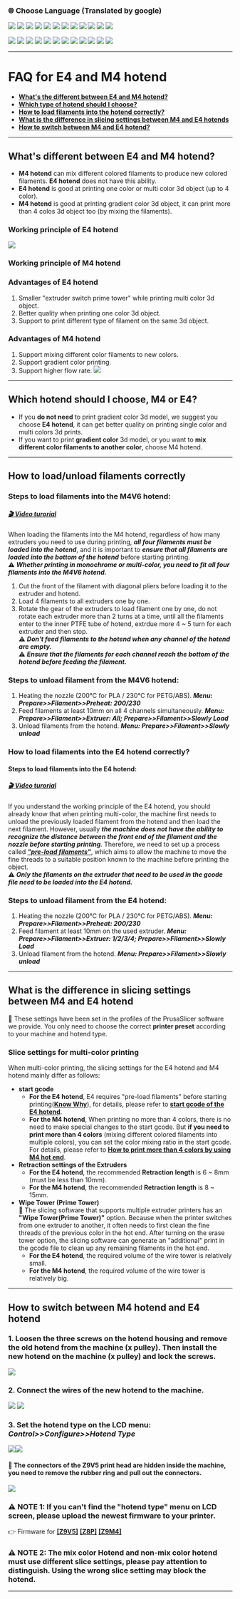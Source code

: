 ### :globe_with_meridians: Choose Language (Translated by google)
[![](../lanpic/ES.png)](https://github-com.translate.goog/ZONESTAR3D/Upgrade-kit-guide/tree/main/HOTEND/FAQ_M4E4.md?_x_tr_sl=en&_x_tr_tl=es)
[![](../lanpic/PT.png)](https://github-com.translate.goog/ZONESTAR3D/Upgrade-kit-guide/tree/main/HOTEND/FAQ_M4E4.md?_x_tr_sl=en&_x_tr_tl=pt)
[![](../lanpic/FR.png)](https://github-com.translate.goog/ZONESTAR3D/Upgrade-kit-guide/tree/main/HOTEND/FAQ_M4E4.md?_x_tr_sl=en&_x_tr_tl=fr)
[![](../lanpic/DE.png)](https://github-com.translate.goog/ZONESTAR3D/Upgrade-kit-guide/tree/main/HOTEND/FAQ_M4E4.md?_x_tr_sl=en&_x_tr_tl=de)
[![](../lanpic/IT.png)](https://github-com.translate.goog/ZONESTAR3D/Upgrade-kit-guide/tree/main/HOTEND/FAQ_M4E4.md?_x_tr_sl=en&_x_tr_tl=it)
[![](../lanpic/SW.png)](https://github-com.translate.goog/ZONESTAR3D/Upgrade-kit-guide/tree/main/HOTEND/FAQ_M4E4.md?_x_tr_sl=en&_x_tr_tl=sv)
[![](../lanpic/PL.png)](https://github-com.translate.goog/ZONESTAR3D/Upgrade-kit-guide/tree/main/HOTEND/FAQ_M4E4.md?_x_tr_sl=en&_x_tr_tl=pl)
[![](../lanpic/DK.png)](https://github-com.translate.goog/ZONESTAR3D/Upgrade-kit-guide/tree/main/HOTEND/FAQ_M4E4.md?_x_tr_sl=en&_x_tr_tl=da)
[![](../lanpic/CZ.png)](https://github-com.translate.goog/ZONESTAR3D/Upgrade-kit-guide/tree/main/HOTEND/FAQ_M4E4.md?_x_tr_sl=en&_x_tr_tl=cs)
[![](../lanpic/HR.png)](https://github-com.translate.goog/ZONESTAR3D/Upgrade-kit-guide/tree/main/HOTEND/FAQ_M4E4.md?_x_tr_sl=en&_x_tr_tl=hr)
[![](../lanpic/RO.png)](https://github-com.translate.goog/ZONESTAR3D/Upgrade-kit-guide/tree/main/HOTEND/FAQ_M4E4.md?_x_tr_sl=en&_x_tr_tl=ro)
[![](../lanpic/SK.png)](https://github-com.translate.goog/ZONESTAR3D/Upgrade-kit-guide/tree/main/HOTEND/FAQ_M4E4.md?_x_tr_sl=en&_x_tr_tl=sk)

[![](../lanpic/RU.png)](https://github-com.translate.goog/ZONESTAR3D/Upgrade-kit-guide/tree/main/HOTEND/FAQ_M4E4.md?_x_tr_sl=en&_x_tr_tl=ru)
[![](../lanpic/JP.png)](https://github-com.translate.goog/ZONESTAR3D/Upgrade-kit-guide/tree/main/HOTEND/FAQ_M4E4.md?_x_tr_sl=en&_x_tr_tl=ja)
[![](../lanpic/KR.png)](https://github-com.translate.goog/ZONESTAR3D/Upgrade-kit-guide/tree/main/HOTEND/FAQ_M4E4.md?_x_tr_sl=en&_x_tr_tl=ko)
[![](../lanpic/ID.png)](https://github-com.translate.goog/ZONESTAR3D/Upgrade-kit-guide/tree/main/HOTEND/FAQ_M4E4.md?_x_tr_sl=en&_x_tr_tl=id)
[![](../lanpic/TH.png)](https://github-com.translate.goog/ZONESTAR3D/Upgrade-kit-guide/tree/main/HOTEND/FAQ_M4E4.md?_x_tr_sl=en&_x_tr_tl=th)
[![](../lanpic/VN.png)](https://github-com.translate.goog/ZONESTAR3D/Upgrade-kit-guide/tree/main/HOTEND/FAQ_M4E4.md?_x_tr_sl=en&_x_tr_tl=vi)
[![](../lanpic/IL.png)](https://github-com.translate.goog/ZONESTAR3D/Upgrade-kit-guide/tree/main/HOTEND/FAQ_M4E4.md?_x_tr_sl=en&_x_tr_tl=iw)
[![](../lanpic/SA.png)](https://github-com.translate.goog/ZONESTAR3D/Upgrade-kit-guide/tree/main/HOTEND/FAQ_M4E4.md?_x_tr_sl=en&_x_tr_tl=ar)
[![](../lanpic/TR.png)](https://github-com.translate.goog/ZONESTAR3D/Upgrade-kit-guide/tree/main/HOTEND/FAQ_M4E4.md?_x_tr_sl=en&_x_tr_tl=tr)
[![](../lanpic/GR.png)](https://github-com.translate.goog/ZONESTAR3D/Upgrade-kit-guide/tree/main/HOTEND/FAQ_M4E4.md?_x_tr_sl=en&_x_tr_tl=el)
[![](../lanpic/BR.png)](https://github-com.translate.goog/ZONESTAR3D/Upgrade-kit-guide/tree/main/HOTEND/FAQ_M4E4.md?_x_tr_sl=en&_x_tr_tl=pt)
[![](../lanpic/CN.png)](https://github-com.translate.goog/ZONESTAR3D/Upgrade-kit-guide/tree/main/HOTEND/FAQ_M4E4.md?_x_tr_sl=en&_x_tr_tl=zh-CN)

-----
# FAQ for E4 and M4 hotend
- [**What's the different between E4 and M4 hotend?**](#whats-different-between-e4-and-m4-hotend)
- [**Which type of hotend should I choose?**](#which-hot-end-should-i-choose-m4-or-e4)
- [**How to load filaments into the hotend correctly?**](#how-to-load-filaments-into-the-hotend-correctly)
- [**What is the difference in slicing settings between M4 and E4 hotends**](#what-is-the-difference-in-slicing-settings-between-m4-and-e4-hot-ends)
- [**How to switch between M4 and E4 hotend?**](#how-to-switch-between-m4-hotend-and-e4-hotend)


-----
## What's different between E4 and M4 hotend?
- **M4 hotend** can mix different colored filaments to produce new colored filaments. **E4 hotend** does not have this ability.  
- **E4 hotend** is good at printing one color or multi color 3d object (up to 4 color).
- **M4 hotend** is good at printing gradient color 3d object, it can print more than 4 colos 3d object too (by mixing the filaments).
### Working principle of E4 hotend
![](./E4/User_guide/E4_principle.gif)
### Working principle of M4 hotend
[](https://github.com/ZONESTAR3D/Document-and-User-Guide/assets/29502731/2b9f4d75-b6fd-486f-aaa7-7a1163383316)

### Advantages of E4 hotend
1. Smaller "extruder switch prime tower" while printing multi color 3d object.
2. Better quality when printing one color 3d object.
3. Support to print different type of filament on the same 3d object.
### Advantages of M4 hotend
1. Support mixing different color filaments to new colors.
2. Support gradient color printing.
3. Support higher flow rate.
![](M4VSE4.jpg)

-----
## Which hotend should I choose, M4 or E4?
- If you **do not need** to print gradient color 3d model, we suggest you choose **E4 hotend**, it can get better quality on printing single color and multi colors 3d prints.
- If you want to print **gradient color** 3d model, or you want to **mix different color filaments to another color**, choose M4 hotend.

-----
## How to load/unload filaments correctly
### Steps to load filaments into the M4V6 hotend:
##### [:clapper: Video turorial](https://youtu.be/-47yB95uIxI)
When loading the filaments into the M4 hotend, regardless of how many extruders you need to use during printing, ***all four filaments must be loaded into the hotend***, and it is important to  ***ensure that all filaments are loaded into the bottom of the hotend*** before starting printing.     
:warning: ***Whether printing in monochrome or multi-color, you need to fit all four filaments into the M4V6 hotend.***     
1. Cut the front of the filament with diagonal pliers before loading it to the extruder and hotend.
2. Load 4 filaments to all extruders one by one.
3. Rotate the gear of the extruders to load filament one by one, do not rotate each extruder more than 2 turns at a time, until all the filaments enter to the inner PTFE tube of hotend, extrdue more 4 ~ 5 turn for each extruder and then stop.     
:warning: ***Don't feed filaments to the hotend when any channel of the hotend are empty.***     
:warning: ***Ensure that the filaments for each channel reach the bottom of the hotend before feeding the filament.***     

### Steps to unload filament from the M4V6 hotend:
1. Heating the nozzle (200℃ for PLA / 230℃ for PETG/ABS). ***Menu: Prepare>>Filament>>Preheat: 200/230***
2. Feed filaments at least 10mm on all 4 channels simultaneously. ***Menu: Prepare>>Filament>>Extruer: All; Prepare>>Filament>>Slowly Load***
3. Unload filaments from the hotend. ***Menu: Prepare>>Filament>>Slowly unload***    

### How to load filaments into the E4 hotend correctly?
#### <a id = "preload">Steps to load filaments into the E4 hotend:</a>
##### [:clapper: Video turorial](https://youtu.be/FyHrAMytlT8)
If you understand the working principle of the E4 hotend, you should already know that when printing multi-color, the machine first needs to unload the previously loaded filament from the hotend and then load the next filament. However, usually ***the machine does not have the ability to recognize the distance between the front end of the filament and the nozzle before starting printing***. Therefore, we need to set up a process called <u>***"pre-load filaments"***</u>, which aims to allow the machine to move the fine threads to a suitable position known to the machine before printing the object.      
:warning: ***Only the filaments on the extruder that need to be used in the gcode file need to be loaded into the E4 hotend.***      

### Steps to unload filament from the E4 hotend:
1. Heating the nozzle (200℃ for PLA / 230℃ for PETG/ABS). ***Menu: Prepare>>Filament>>Preheat: 200/230***
2. Feed filament at least 10mm on the used extruder. ***Menu: Prepare>>Filament>>Extruer: 1/2/3/4; Prepare>>Filament>>Slowly Load***
3. Unload filament from the hotend. ***Menu: Prepare>>Filament>>Slowly unload***

-----
## What is the difference in slicing settings between M4 and E4 hotend
:pushpin: These settings have been set in the profiles of the PrusaSlicer software we provide. You only need to choose the correct **printer preset** according to your machine and hotend type.
### Slice settings for multi-color printing    
When multi-color printing, the slicing settings for the E4 hotend and M4 hotend mainly differ as follows:
- **start gcode**
  - **For the E4 hotend**, E4 requires "pre-load filaments" before starting printing([**Know Why**](#preload)), for details, please refer to [**start gcode of the E4 hotend**](https://github.com/ZONESTAR3D/Slicing-Guide/blob/master/PrusaSlicer/Custom_Gcode.md#start-g-code).     
  - **For the M4 hotend**, When printing no more than 4 colors, there is no need to make special changes to the start gcode. But **if you need to print more than 4 colors** (mixing different colored filaments into multiple colors), you can set the color mixing ratio in the start gcode. For details, please refer to [**How to print more than 4 colors by using M4 hot end**](https://github.com/ZONESTAR3D/Slicing-Guide/blob/master/PrusaSlicer/PrusaSlicerGuide_M4.md#how-to-print-more-than-4-colors-using-m4-hot-end).
- **Retraction settings of the Extruders**
  - **For the E4 hotend**, the recommended **Retraction length** is 6 ~ 8mm (must be less than 10mm).
  - **For the M4 hotend**, the recommended **Retraction length** is 8 ~ 15mm.
- **Wipe Tower (Prime Tower)**     
:pushpin: The slicing software that supports multiple extruder printers has an **"Wipe Tower(Prime Tower)"** option. Because when the printer switches from one extruder to another, it often needs to first clean the fine threads of the previous color in the hot end. After turning on the erase tower option, the slicing software can generate an "additional" print in the gcode file to clean up any remaining filaments in the hot end.
  - **For the E4 hotend**, the required volume of the wire tower is relatively small.
  - **For the M4 hotend**, the required volume of the wire tower is relatively big.

-----
## How to switch between M4 hotend and E4 hotend
### 1. Loosen the three screws on the hotend housing and remove the old hotend from the machine (x pulley). Then install the new hotend on the machine (x pulley) and lock the screws.
![](./E4/User_guide/E4-4.jpg)
### 2. Connect the wires of the new hotend to the machine.
![](./E4/User_guide/wiring1.jpg) ![](./E4/User_guide/wiring2.jpg)
### 3. Set the hotend type on the LCD menu: *Control>>Configure>>Hotend Type*
![](./E4/User_guide/hotendtype-mix.jpg)![](./E4/User_guide/hotendtype-nonmix.jpg)
#### :pushpin: The connectors of the Z9V5 print head are hidden inside the machine, you need to remove the rubber ring and pull out the connectors.
![](./Z9V5HotendWire.jpg)
### :warning: NOTE 1: If you can't find the "hotend type" menu on LCD screen, please upload the newest firmware to your printer. 
:point_right: Firmware for [**[Z9V5]**](https://github.com/ZONESTAR3D/Firmware/tree/master/Z9/Z9V5/bin)  [**[Z8P]**](https://github.com/ZONESTAR3D/Firmware/tree/master/Z8/Z8P)  [**[Z9M4]**](https://github.com/ZONESTAR3D/Firmware/tree/master/Z9/Z9M4)
### :warning: NOTE 2: The mix color Hotend and non-mix color hotend must use different slice settings, please pay attention to distinguish. Using the wrong slice setting may block the hotend.

-----